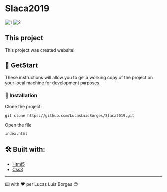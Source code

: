 # Slaca2019

![1](https://user-images.githubusercontent.com/70298807/192545907-c9657ded-58eb-4bd5-a520-5132a9ec5be2.jpg)
![2](https://user-images.githubusercontent.com/70298807/192545916-17de3ad2-e7da-4123-a541-ce70d4788bf7.jpg)

## This project
This project was created website!

## 🚀 GetStart

These instructions will allow you to get a working copy of the project on your local machine for development purposes.

### 🔧 Installation

Clone the project:

```
git clone https://github.com/LucasLuisBorges/Slaca2019.git
```

Open the file

```
index.html
```


## 🛠️ Built with:

* [Html5](https://developer.mozilla.org/pt-BR/docs/Web/HTML) 
* [Css3](https://developer.mozilla.org/pt-BR/docs/Web/CSS)  

---
⌨️ with ❤️ per Lucas Luis Borges 😊
